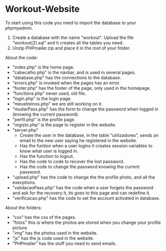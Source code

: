 # Workout-Website

To start using this code you need to import the database to your phpmyadmin.

1. Create a database with the name "workout". Upload the file "workout(2).sql" and it creates all the tables you need.
2. Unzip PHPmailer.zip and place it in the root of your folder.

About the code:

- "index.php" is the home page.
- "cabecalho.php" is the navbar, and is used in several pages.
- "database.php" has the connections to the database.
- "errors.php" is invoked when the pages has an error.
- "footer.php" has the footer of the page, only used in the homepage.
- "functions.php" never used, old file.
- "login.php" is the login page.
- "meustreinos.php" we are still working on it.
- "mudarPass.php" has the form to change the password when logged in (knowing the current password).
- "perfil.php" is the profile page.
- "registo.php" is the page to register in the website.
- "server.php" 
  - Create the user in the database, in the table "utilizadores", sends an email to the new user saying he registered in the website.
  - Has the funtion when a user logins it creates session variables to know what user is logged in.
  - Has the function to logout.
  - Has the code to code to recover the lost password.
  - Has the code to change the password knowing the current password.
- "upload.php" has the code to change the the profile photo, and all the execptions.
- "validacaoPass.php" has the code when a user forgets the password and ask for the recovery it, its goes to this page and can redefine it.
- "verificacao.php" has the code to set the account activated in database.

About the folders:
- "css" has the css of the pages.
- "fotos" this is where the photos are stored when you change your profile picture.
- "img" has the photos used in the website.
- "js" has the js code used in the website.
- "PHPmailer" has the stuff you need to send emails.


